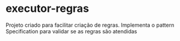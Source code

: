 # executor-regras
Projeto criado para facilitar criação de regras.
Implementa o pattern Specification para validar se as regras são atendidas